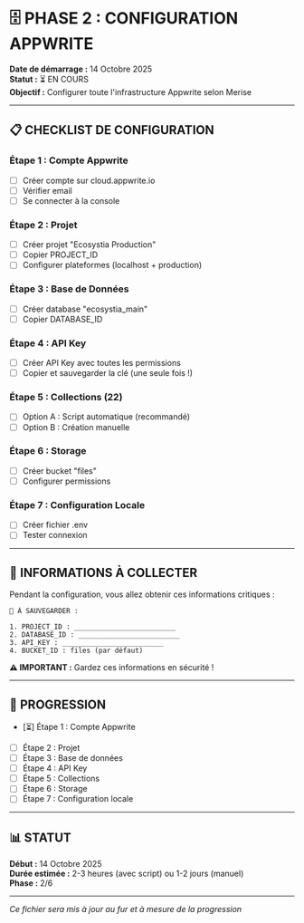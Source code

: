 # 🗄️ PHASE 2 : CONFIGURATION APPWRITE

**Date de démarrage :** 14 Octobre 2025  
**Statut :** ⏳ EN COURS  
**Objectif :** Configurer toute l'infrastructure Appwrite selon Merise

---

## 📋 CHECKLIST DE CONFIGURATION

### Étape 1 : Compte Appwrite
- [ ] Créer compte sur cloud.appwrite.io
- [ ] Vérifier email
- [ ] Se connecter à la console

### Étape 2 : Projet
- [ ] Créer projet "Ecosystia Production"
- [ ] Copier PROJECT_ID
- [ ] Configurer plateformes (localhost + production)

### Étape 3 : Base de Données
- [ ] Créer database "ecosystia_main"
- [ ] Copier DATABASE_ID

### Étape 4 : API Key
- [ ] Créer API Key avec toutes les permissions
- [ ] Copier et sauvegarder la clé (une seule fois !)

### Étape 5 : Collections (22)
- [ ] Option A : Script automatique (recommandé)
- [ ] Option B : Création manuelle

### Étape 6 : Storage
- [ ] Créer bucket "files"
- [ ] Configurer permissions

### Étape 7 : Configuration Locale
- [ ] Créer fichier .env
- [ ] Tester connexion

---

## 🎯 INFORMATIONS À COLLECTER

Pendant la configuration, vous allez obtenir ces informations critiques :

```
📝 À SAUVEGARDER :

1. PROJECT_ID : _________________________
2. DATABASE_ID : _________________________
3. API_KEY : _________________________
4. BUCKET_ID : files (par défaut)
```

**⚠️ IMPORTANT :** Gardez ces informations en sécurité !

---

## 🚀 PROGRESSION

- [⏳] Étape 1 : Compte Appwrite
- [ ] Étape 2 : Projet
- [ ] Étape 3 : Base de données
- [ ] Étape 4 : API Key
- [ ] Étape 5 : Collections
- [ ] Étape 6 : Storage
- [ ] Étape 7 : Configuration locale

---

## 📊 STATUT

**Début :** 14 Octobre 2025  
**Durée estimée :** 2-3 heures (avec script) ou 1-2 jours (manuel)  
**Phase :** 2/6

---

*Ce fichier sera mis à jour au fur et à mesure de la progression*

